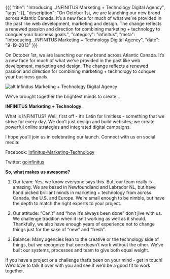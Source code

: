 {{{
  "title": "Introducing...INFINITUS Marketing + Technology Digital Agency",
  "tags": [],
  "description": "On October 1st, we are launching our new brand across Atlantic Canada. It’s a new face for much of what we’ve provided in the past like web development, marketing and design. The change reflects a renewed passion and direction for combining marketing + technology to conquer your business goals.",
  "category": "infinitus",
  "meta": "Introducing...INFINITUS Marketing + Technology Digital Agency",
  "date": "9-19-2013"
}}}

On October 1st, we are launching our new brand across Atlantic Canada. It’s a new face for much of what we’ve provided in the past like web development, marketing and design.<!--more--> The change reflects a renewed passion and direction for combining marketing + technology to conquer your business goals.

![alt Infinitus Marketing + Technology Digital Agency](/images/blog-post1.jpg "Infinitus Marketing + Technology Digital Agency")

We’ve brought together the brightest minds to create...

**INFINITUS Marketing + Technology**.

What is INFINITUS? Well, first off - it’s Latin for limitless - something that we strive for every day. We don’t just design and build websites; we create powerful online strategies and integrated digital campaigns.

I hope you’ll join us in celebrating our launch. Connect with us on social media:

Facebook: [Infinitus-Marketing-Technology](http://www.facebook.com/Infinitus-Marketing-Technology)

Twitter:  [goinfinitus](http://www.twitter.com/goinfinitus)

**So, what makes us awesome?**

1. Our team: Yes, we know everyone says this. But, our team really is amazing. We are based in Newfoundland and Labrador NL, but have hand picked brilliant minds in marketing + technology from across Canada, the U.S. and Europe. We’re small enough to be nimble, but have the depth to match the right experts to your project.

2. Our attitude: “Can’t” and “how it’s always been done” don’t jive with us. We challenge tradition when it isn’t working as well as it should. Thankfully, we also have enough years of experience not to change things just for the sake of “new” and “fresh”.

3. Balance: Many agencies lean to the creative or the technology side of things, but we recognize that one doesn’t work without the other. We’ve built our systems, processes and team to give both equal weight. 

If you have a project or a challenge that’s been on your mind - get in touch! We’d love to talk it over with you and see if we’d be a good fit to work together.